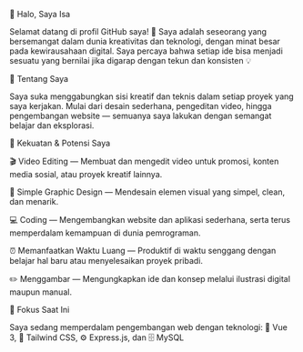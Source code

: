 👋 Halo, Saya Isa

Selamat datang di profil GitHub saya! 🌟
Saya adalah seseorang yang bersemangat dalam dunia kreativitas dan teknologi, dengan minat besar pada kewirausahaan digital.
Saya percaya bahwa setiap ide bisa menjadi sesuatu yang bernilai jika digarap dengan tekun dan konsisten 💡

🚀 Tentang Saya

Saya suka menggabungkan sisi kreatif dan teknis dalam setiap proyek yang saya kerjakan.
Mulai dari desain sederhana, pengeditan video, hingga pengembangan website — semuanya saya lakukan dengan semangat belajar dan eksplorasi.

💪 Kekuatan & Potensi Saya

🎬 Video Editing — Membuat dan mengedit video untuk promosi, konten media sosial, atau proyek kreatif lainnya.

🎨 Simple Graphic Design — Mendesain elemen visual yang simpel, clean, dan menarik.

💻 Coding — Mengembangkan website dan aplikasi sederhana, serta terus memperdalam kemampuan di dunia pemrograman.

⏰ Memanfaatkan Waktu Luang — Produktif di waktu senggang dengan belajar hal baru atau menyelesaikan proyek pribadi.

✏️ Menggambar — Mengungkapkan ide dan konsep melalui ilustrasi digital maupun manual.

🌱 Fokus Saat Ini

Saya sedang memperdalam pengembangan web dengan teknologi:
🧩 Vue 3, 🎨 Tailwind CSS, ⚙️ Express.js, dan 🗄️ MySQL
